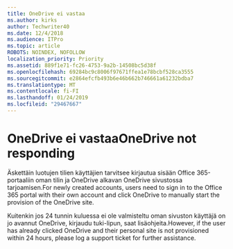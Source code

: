 ```yaml
---
title: OneDrive ei vastaa
ms.author: kirks
author: Techwriter40
ms.date: 12/4/2018
ms.audience: ITPro
ms.topic: article
ROBOTS: NOINDEX, NOFOLLOW
localization_priority: Priority
ms.assetid: 889f1e71-fc26-4753-9a2b-14508bc5d38f
ms.openlocfilehash: 69284bc9c8006f97671ffea1e78bcbf528ca3555
ms.sourcegitcommit: e2864efcfb493b6e46b662b746661a61232bdba7
ms.translationtype: MT
ms.contentlocale: fi-FI
ms.lasthandoff: 01/24/2019
ms.locfileid: "29467667"
---
```

# <a name="onedrive-not-responding"></a><span data-ttu-id="5dcd3-102">OneDrive ei vastaa</span><span class="sxs-lookup"><span data-stu-id="5dcd3-102">OneDrive not responding</span></span>

<span data-ttu-id="5dcd3-103">Äskettäin luotujen tilien käyttäjien tarvitsee kirjautua sisään Office 365-portaaliin oman tilin ja OneDrive alkavan OneDrive sivustossa tarjoamisen.</span><span class="sxs-lookup"><span data-stu-id="5dcd3-103">For newly created accounts, users need to sign in to the Office 365 portal with their own account and click OneDrive to manually start the provision of the OneDrive site.</span></span>
  
<span data-ttu-id="5dcd3-104">Kuitenkin jos 24 tunnin kuluessa ei ole valmisteltu oman sivuston käyttäjä on jo avannut OneDrive, kirjaudu tuki-lipun, saat lisäohjeita.</span><span class="sxs-lookup"><span data-stu-id="5dcd3-104">However, if the user has already clicked OneDrive and their personal site is not provisioned within 24 hours, please log a support ticket for further assistance.</span></span>
  

